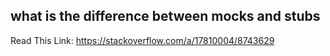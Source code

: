 what is the difference between mocks and stubs
---

Read This Link: https://stackoverflow.com/a/17810004/8743629 
